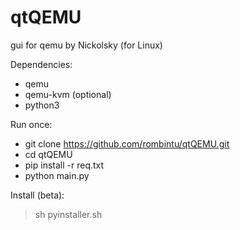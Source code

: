 # qtQEMU
gui for qemu by Nickolsky (for Linux)

Dependencies:
- qemu
- qemu-kvm (optional)
- python3

Run once:
- git clone https://github.com/rombintu/qtQEMU.git
- cd qtQEMU
- pip install -r req.txt
- python main.py

Install (beta):
> sh pyinstaller.sh
